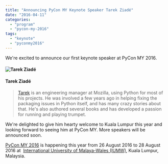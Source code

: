```yaml
---
title: "Announcing PyCon MY Keynote Speaker Tarek Ziadé"
date: "2016-04-11"
categories:
  - "program"
  - "pycon-my-2016"
tags:
  - "keynote"
  - "pyconmy2016"
---
```


We're excited to announce our first keynote speaker at PyCon MY 2016.

#### ![Tarek Ziadé](http://www.gravatar.com/avatar/b502021b659b0ea548b723e3b73e94d2?size=250)

#### Tarek Ziadé

> [Tarek](http://ziade.org/) is an engineering manager at Mozilla, using Python for most of his projects. He was involved a few years ago in helping fixing the packaging issues in Python itself, and has many crazy stories about that. He's also authored several books and has developed a passion for running and playing trumpet.

We're delighted to give him hearty welcome to Kuala Lumpur this year and looking forward to seeing him at PyCon MY. More speakers will be announced soon.

[PyCon MY 2016](https://pycon.my/2016/02/06/pycon-my-2016-venues-and-dates/) is happening this year from 26 August 2016 to 28 August 2016 at  [International University of Malaya-Wales (IUMW)](http://www.iumw.edu.my/), Kuala Lumpur, Malaysia.
